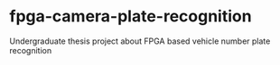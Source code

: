 # fpga-camera-plate-recognition
Undergraduate thesis project about FPGA based vehicle number plate recognition
